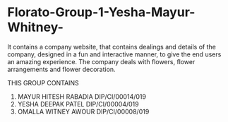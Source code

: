 # Florato-Group-1-Yesha-Mayur-Whitney-

It contains a company website, that contains dealings and details of the company, designed in a fun and interactive manner, to give the end users an amazing experience.
The company deals with flowers, flower arrangements and flower decoration.

THIS GROUP CONTAINS
1. MAYUR HITESH RABADIA    DIP/CI/00014/019
2. YESHA DEEPAK PATEL      DIP/CI/00004/019
3. OMALLA WITNEY AWOUR     DIP/CI/00008/019
 
